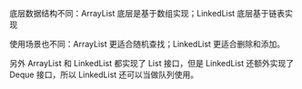 底层数据结构不同：ArrayList 底层是基于数组实现；LinkedList 底层基于链表实现

使用场景也不同：ArrayList 更适合随机查找；LinkedList 更适合删除和添加。

另外 ArrayList 和 LinkedList 都实现了 List 接口，但是 LinkedList 还额外实现了 Deque 接口，所以 LinkedList 还可以当做队列使用。